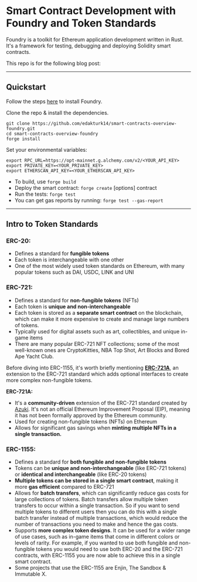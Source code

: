 #  Smart Contract Development with Foundry and Token Standards

Foundry is a toolkit for Ethereum application development written in Rust. It's a framework for testing, debugging and deploying Solidity smart contracts.

This repo is for the following blog post: <here>

---

## Quickstart

Follow the steps [here](https://book.getfoundry.sh/getting-started/installation) to install Foundry.

Clone the repo & install the dependencies.

```
git clone https://github.com/edakturk14/smart-contracts-overview-foundry.git
cd smart-contracts-overview-foundry
forge install
```

Set your environmental variables:
```
export RPC_URL=https://opt-mainnet.g.alchemy.com/v2/<YOUR_API_KEY>
export PRIVATE_KEY=<YOUR_PRIVATE_KEY>
export ETHERSCAN_API_KEY=<YOUR_ETHERSCAN_API_KEY>
```

- To build, use `forge build`
- Deploy the smart contract: `forge create` [options] contract
- Run the tests: `forge test`
- You can get gas reports by running: `forge test --gas-report`

---

## Intro to Token Standards

### ERC-20:

- Defines a standard for **fungible tokens**
- Each token is interchangeable with one other
- One of the most widely used token standards on Ethereum, with many popular tokens such as DAI, USDC, LINK and UNI


### ERC-721:

- Defines a standard for **non-fungible tokens** (NFTs)
- Each token is **unique and non-interchangeable**
- Each token is stored as a **separate smart contract** on the blockchain, which can make it more expensive to create and manage large numbers of tokens.
- Typically used for digital assets such as art, collectibles, and unique in-game items
- There are many popular ERC-721 NFT collections; some of the most well-known ones are CryptoKitties, NBA Top Shot, Art Blocks and Bored Ape Yacht Club.


Before diving into ERC-1155, it's worth briefly mentioning [**ERC-721A**](https://github.com/chiru-labs/ERC721A), an extension to the ERC-721 standard which adds optional interfaces to create more complex non-fungible tokens.

**ERC-721A:**

- It's a **community-driven** extension of the ERC-721 standard created by [Azuki](https://www.azuki.com/erc721a). It's not an official Ethereum Improvement Proposal (EIP), meaning it has not been formally approved by the Ethereum community.
- Used for creating non-fungible tokens (NFTs) on Ethereum
- Allows for significant gas savings when **minting multiple NFTs in a single transaction.**


### ERC-1155:

- Defines a standard for **both fungible and non-fungible tokens**
- Tokens can be **unique and non-interchangeable** (like ERC-721 tokens) or **identical and interchangeable** (like ERC-20 tokens)
- **Multiple tokens can be stored in a single smart contract**, making it more **gas efficient** compared to ERC-721
- Allows for **batch transfers**, which can significantly reduce gas costs for large collections of tokens. Batch transfers allow multiple token transfers to occur within a single transaction. So if you want to send multiple tokens to different users then you can do this with a single batch transfer instead of multiple transactions, which would reduce the number of transactions you need to make and hence the gas costs.
- Supports **more complex token designs**. It can be used for a wider range of use cases, such as in-game items that come in different colors or levels of rarity. For example, if you wanted to use both fungible and non-fungible tokens you would need to use both ERC-20 and the ERC-721 contracts, with ERC-1155 you are now able to achieve this in a single smart contract.
- Some projects that use the ERC-1155 are Enjin, The Sandbox & Immutable X.